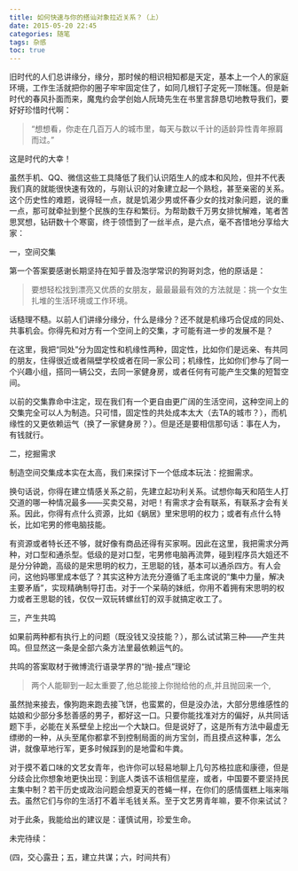 ```yaml
---
title: 如何快速与你的搭讪对象拉近关系？（上）
date: 2015-05-20 22:45
categories: 随笔
tags: 杂感
toc: true
---
```

旧时代的人们总讲缘分，缘分，那时候的相识相知都是天定，基本上一个人的家庭环境，工作生活就把你的圈子牢牢固定住了，如同几根钉子定死一顶帐篷。但是新时代的春风扑面而来，魔鬼约会学创始人阮琦先生在书里言辞恳切地教导我们，要好好珍惜时代啊：

>“想想看，你走在几百万人的城市里，每天与数以千计的适龄异性青年擦肩而过。”

这是时代的大幸！

虽然手机、QQ、微信这些工具降低了我们认识陌生人的成本和风险，但并不代表我们真的就能很快速有效的，与刚认识的对象建立起一个熟稔，甚至亲密的关系。这个历史性的难题，说得轻一点，就是饥渴少男或怀春少女的找对象问题，说的重一点，那可就牵扯到整个民族的生存和繁衍。为帮助数千万男女排忧解难，笔者苦思冥想，钻研数十个寒窗，终于领悟到了一丝半点，是六点，毫不吝惜地分享给大家：

一，空间交集

第一个答案要感谢长期坚持在知乎普及泡学常识的狗哥刘念，他的原话是：

>要想轻松找到漂亮又优质的女朋友，最最最最有效的方法就是：挑一个女生扎堆的生活环境或工作环境。

话糙理不糙。以前人们讲缘分缘分，什么是缘分？还不就是机缘巧合促成的同处、共事机会。你得先和对方有一个空间上的交集，才可能有进一步的发展不是？

在这里，我把“同处”分为固定性和机缘性两种，固定性，比如你们是远亲、有共同的朋友，住得很近或者隔壁学校或者在同一家公司；机缘性，比如你们参与了同一个兴趣小组，搭同一辆公交，去同一家健身房，或者任何有可能产生交集的短暂空间。

以前的交集靠命中注定，现在我们有一个更自由更广阔的生活空间，这种空间上的交集完全可以人为制造。只可惜，固定性的共处成本太大（去TA的城市？），而机缘性的又更依赖运气（换了一家健身房？）。但是还是要相信那句话：事在人为，有钱就行。


二，挖掘需求

制造空间交集成本实在太高，我们来探讨下一个低成本玩法：挖掘需求。

换句话说，你得在建立情感关系之前，先建立起功利关系。试想你每天和陌生人打交道的哪一种情况最多——买卖交易，对吧！有需求才会有联系，有联系才会有关系。因此，你得有点什么资源，比如《蜗居》里宋思明的权力；或者有点什么特长，比如宅男的修电脑技能。

有资源或者特长还不够，就好像有商品还得有买家啊。因此在这里，我把需求分两种，对口型和通杀型。低级的是对口型，宅男修电脑再流弊，碰到程序员大姐还不是分分钟跪，高级的是宋思明的权力，王思聪的钱，基本可以通杀四方。有人会问，这他妈哪里成本低了？其实这种方法充分遵循了毛主席说的“集中力量，解决主要矛盾”，实现精确制导打击。对于一个呆萌的妹纸，你用不着拥有宋思明的权力或者王思聪的钱，仅仅一双玩转螺丝钉的双手就搞定收工了。

三，产生共鸣

如果前两种都有执行上的问题（既没钱又没技能？），那么试试第三种——产生共鸣。但显然这一条是全部六条方法里最依赖运气的。

共鸣的答案取材于微博流行语录学界的“抛-接点”理论

>两个人能聊到一起太重要了,他总能接上你抛给他的点,并且抛回来一个,

虽然抛来接去，像狗跑来跑去接飞饼，也蛮累的，但是没办法，大部分思维感性的姑娘和少部分多愁善感的男子，都好这一口。只要你能找准对方的偏好，从共同话题下手，必能在关系壁垒上挖出一个大缺口。但是说好了，这是所有方法中最虚无缥缈的一种，从头至尾你都拿不到控制局面的尚方宝剑，而且摸点这种事，怎么讲，就像草地行军，更多时候踩到的是地雷和牛粪。

对于摸不着口味的文艺女青年，也许你可以轻易地聊上几句苏格拉底和康德，但是分歧会比你想象地更快出现：到底人类该不该相信星座，或者，中国要不要坚持民主集中制？若干历史或政治问题会想夏天的苍蝇一样，在你们的感情蛋糕上嗡来嗡去。虽然它们与你的生活打不着半毛钱关系。至于文艺男青年嘛，要不你来试试？

对于此条，我能给出的建议是：谨慎试用，珍爱生命。

未完待续：

(四，交心露丑；五，建立共谋；六，时间共有）


